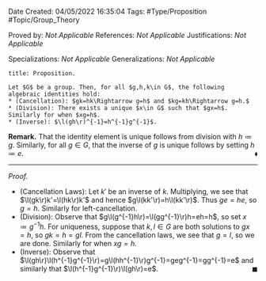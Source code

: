 <div class="topSpace"></div>

Date Created: 04/05/2022 16:35:04
Tags: #Type/Proposition #Topic/Group_Theory

Proved by: _Not Applicable_
References: _Not Applicable_
Justifications: _Not Applicable_

Specializations: _Not Applicable_
Generalizations: _Not Applicable_

``` ad-Proposition
title: Proposition.

Let $G$ be a group. Then, for all $g,h,k\in G$, the following algebraic identities hold:
* (Cancellation): $gk=hk\Rightarrow g=h$ and $kg=kh\Rightarrow g=h.$
* (Division): There exists a unique $x\in G$ such that $gx=h$. Similarly for when $xg=h$.
* (Inverse): $\l(gh\r)^{-1}=h^{-1}g^{-1}$.

```

<b>Remark.</b> That the identity element is unique follows from division with $h\coloneqq g$. Similarly, for all $g\in G$, that the inverse of $g$ is unique follows by setting $h\coloneqq e$.<span style="float:right;">$\blacklozenge$</span>

---

<i>Proof.</i>
* (Cancellation Laws): Let $k'$ be an inverse of $k$. Multiplying, we see that $\l(gk\r)k'=\l(hk\r)k'$ and hence $g\l(kk'\r)=h\l(kk'\r)$. Thus $ge=he$, so $g=h$. Similarly for left-cancellation.
* (Division): Observe that $g\l(g^{-1}h\r)=\l(gg^{-1}\r)h=eh=h$, so set $x\coloneqq g^{-1}h$. For uniqueness, suppose that $k,l\in G$ are both solutions to $gx=h$, so $gk=h=gl$. From the cancellation laws, we see that $g=l$, so we are done. Similarly for when $xg=h$.
* (Inverse): Observe that $\l(gh\r)\l(h^{-1}g^{-1}\r)=g\l(hh^{-1}\r)g^{-1}=geg^{-1}=gg^{-1}=e$ and similarly that $\l(h^{-1}g^{-1}\r)\l(gh\r)=e$.<span style="float:right;">$\blacksquare$</span>
